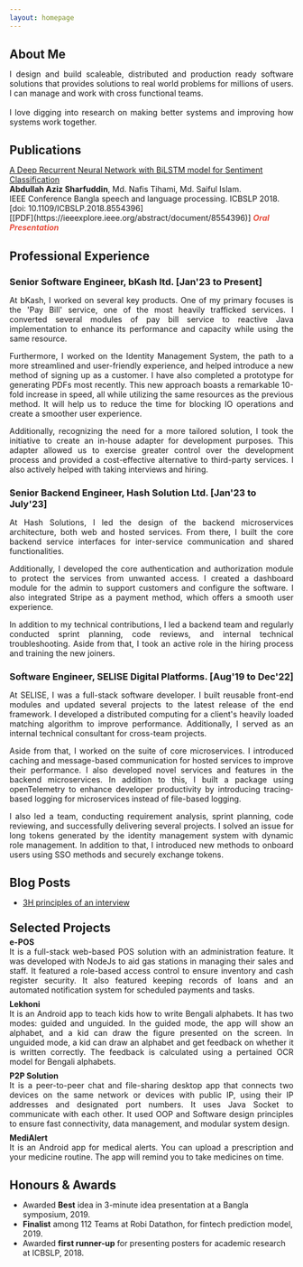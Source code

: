 ```yaml
---
layout: homepage
---
```

<h2 class="h2-color" style="margin-bottom:4px;"> About Me</h2>
<p class="par-color" style="text-align: justify">I design and build scaleable, distributed and production ready software solutions that provides solutions to real world problems for millions of users. I can manage and work with cross functional teams.
<br><br>
I love digging into research on making better systems and improving how systems work together.
 </p>

<!-- <h2 class="h2-color" style="margin-bottom:4px"> Research Interests </h2> -->

<!-- <ul>
  <li class="par-color">Software Engineering</li>
  <li class="par-color">Human Computer Interaction</li>
  <li class="par-color">High Performance Computing</li>
</ul> -->


<h2 class="h2-color" style="margin-bottom:4px"> Publications </h2>
<p style="margin-bottom:0px"><a href="https://ieeexplore.ieee.org/abstract/document/8554396"> A Deep Recurrent Neural Network with BiLSTM model for Sentiment Classification </a></p>
  <p class="par-color" style="margin : 0"><strong>Abdullah Aziz Sharfuddin</strong>, Md. Nafis Tihami, Md. Saiful Islam.
  <br>
  IEEE Conference Bangla speech and language processing. ICBSLP 2018.[doi: 10.1109/ICBSLP.2018.8554396]</p>
  [[PDF](https://ieeexplore.ieee.org/abstract/document/8554396)]  <strong><i style="color:#e74d3c">Oral Presentation</i></strong>



<h2 class="h2-color"  style="margin-bottom:4px">Professional Experience</h2>
<h3 class="h2-color" style="margin-bottom:4px">Senior Software Engineer, bKash ltd. [Jan'23 to Present]</h3>
<p class="par-color" style="margin-bottom:8px; text-align: justify;">At bKash, I worked on several key products. One of my primary focuses is the 'Pay Bill' service, one of the most heavily trafficked services. I converted several modules of pay bill service to reactive Java implementation to enhance its performance and capacity while using the same resource.</p>
<p class="par-color" style="margin-bottom:8px; text-align: justify;">
Furthermore, I worked on the Identity Management System, the path to a more streamlined and user-friendly experience, and helped introduce a new method of signing up as a customer. I have also completed a  prototype for generating PDFs most recently. This new approach boasts a remarkable 10-fold increase in speed, all while utilizing the same resources as the previous method. It will help us to reduce the time for blocking IO operations and create a smoother user experience.</p>
<p class="par-color" style="text-align: justify;">
Additionally, recognizing the need for a more tailored solution, I took the initiative to create an in-house adapter for development purposes. This adapter allowed us to exercise greater control over the development process and provided a cost-effective alternative to third-party services. I also actively helped with taking interviews and hiring.</p>



<h3 class="h2-color" style="margin-bottom:4px">Senior Backend Engineer, Hash Solution Ltd. [Jan'23 to July'23]</h3>
<p class="par-color" style="margin-bottom:8px; text-align: justify;">At Hash Solutions, I led the design of the backend microservices architecture, both web and hosted services. From there, I built the core backend service interfaces for inter-service communication and shared functionalities.</p>
<p class="par-color" style="margin-bottom:8px; text-align: justify;">
Additionally, I  developed the core authentication and authorization module to protect the services from unwanted access. I created a dashboard module for the admin to support customers and configure the software. I also integrated Stripe as a payment method, which offers a smooth user experience.</p>
<p class="par-color" style="text-align: justify;">
In addition to my technical contributions, I led a backend team and regularly conducted sprint planning, code reviews, and internal technical troubleshooting. Aside from that, I took an active role in the hiring process and training the new joiners.</p>




<h3 class="h2-color"  style="margin-bottom:4px;">Software Engineer, SELISE Digital Platforms. [Aug'19 to Dec'22]</h3> 
<p class="par-color" style="margin-bottom:8px; text-align: justify;">At SELISE, I was a full-stack software developer. I built reusable front-end modules and updated several projects to the latest release of the end framework. I developed a distributed computing for a client's heavily loaded matching algorithm to improve performance. Additionally, I served as an internal technical consultant for cross-team projects.</p>
<p class="par-color" style="margin-bottom:8px; text-align: justify;">
Aside from that, I worked on the suite of core microservices. I introduced caching and message-based communication for hosted services to improve their performance. I also developed novel services and features in the backend microservices. In addition to this, I built a package using openTelemetry to enhance developer productivity by introducing tracing-based logging for microservices instead of file-based logging.</p>
<p class="par-color" style="text-align: justify;">
I also led a team, conducting requirement analysis, sprint planning, code reviewing, and successfully delivering several projects. I solved an issue for long tokens generated by the identity management system with dynamic role management. In addition to that, I introduced new methods to onboard users using SSO methods and securely exchange tokens.</p>

<!-- ## News

- **[Feb 2020]** Our paper about incremental learning is accepted to [CVPR 2020](http://cvpr2020.thecvf.com/).
- **[Feb 2020]** We will host the [ACM Multimedia Asia 2020](https://mmasia2020.org/) conference in Singapore!
- **[Sep 2019]** Our paper about few-shot learning is accepted to [NeurIPS 2019](https://nips.cc/Conferences/2019).
- **[Mar 2019]** Our paper about few-shot learning is accepted to [CVPR 2019](http://cvpr2019.thecvf.com/). -->





<h2 class="h2-color" style="margin-bottom:4px">Blog Posts</h2>
<ul>
  <li class="par-color"><a href = "https://medium.com/@abdullahshakkhor/3h-principles-of-an-interview-c4dfd6ae42b">3H principles of an interview</a></li>

</ul>

<!-- <h2 class="h2-color">Selected Projects</h2> -->
<!-- Projects -->
<h2 class="h2-color" style="margin-top:24px; margin-bottom:4px">Selected Projects</h2>



<h4 class="h2-color" style="margin : 0">e-POS</h4>
<p class="par-color" style="margin-top: 0; margin-bottom:8px; text-align: justify;">It is a full-stack web-based POS solution with an administration feature. It was developed with NodeJs to aid gas stations in managing their sales and staff. It featured a role-based access control to ensure inventory and cash register security. It also featured keeping records of loans and an automated notification system for scheduled payments and tasks. </p>


<h4 class="h2-color" style="margin : 0">Lekhoni</h4>
<p class="par-color" style="margin-top: 0; text-align: justify; margin-bottom:8px;">It is an Android app to teach kids how to write Bengali alphabets. It has two modes: guided and unguided. In the guided mode, the app will show an alphabet, and a kid can draw the figure presented on the screen. In unguided mode, a kid can draw an alphabet and get feedback on whether it is written correctly. The feedback is calculated using a pertained OCR model for Bengali alphabets. </p>


<h4 class="h2-color" style="margin : 0">P2P Solution</h4>
<p class="par-color" style="margin-top: 0; text-align: justify; margin-bottom:8px;">It is a peer-to-peer chat and file-sharing desktop app that connects two devices on the same network or devices with public IP, using their IP addresses and designated port numbers. It uses Java Socket to communicate with each other. It used OOP and Software design principles to ensure fast connectivity, data management, and modular system design.</p>


<h4 class="h2-color" style="margin : 0">MediAlert</h4>
<p class="par-color" style="margin-top: 0; text-align: justify;">It is an Android app for medical alerts. You can upload a prescription and your medicine routine. The app will remind you to take medicines on time.</p>


<h2 class="h2-color" style="margin-bottom:4px">Honours & Awards</h2>
  <ul>
    <li class="par-color">Awarded <strong>Best</strong> idea in 3-minute idea presentation at a Bangla symposium, 2019.</li>
    <li class="par-color"><strong>Finalist</strong> among 112 Teams at Robi Datathon, for fintech prediction model, 2019.</li>
    <li class="par-color"> Awarded <strong>first runner-up</strong> for presenting posters for academic research at ICBSLP, 2018.</li>
  </ul>
<!-- ## Selected Talks

- **Learning to Self-Train for Semi-Supervised Few-Shot Classification**
  <br>
  NeurIPS Official Meetups
  <br>
  Beijing, China, December 2019 [[Slides](https://people.mpi-inf.mpg.de/~yaliu/files/learning-to-self-train-slides.pdf)]

- **Multi-Class Incremental Learning**
  <br>
  School of Computer Science and Engineering, Nanyang Technological University
  <br>
  Singapore, July 2019 [[Slides](https://people.mpi-inf.mpg.de/~yaliu/files/multi-class-incremental-learning.pdf)]

- **Meta-Transfer Learning for Few-Shot Learning**
  <br>
  School of Computing, National University of Singapore
  <br>
  Singapore, April 2019 [[Slides](https://people.mpi-inf.mpg.de/~yaliu/files/meta-transfer-learning-slides.pdf)]

## Services

- Co-organizer: [ACM MM Asia 2020](https://mmasia2020.org/).
- Conference Reviewers: [NeurIPS 2020](https://neurips.cc/Conferences/2020), and [CVPR 2020](http://cvpr2020.thecvf.com/).
- Journal Reviewers: [T-PAMI](https://ieeexplore.ieee.org/xpl/RecentIssue.jsp?punumber=34), and [IJCV](https://www.springer.com/journal/11263). -->


<!-- <h2 class="h2-color" style="margin-bottom:4px">Test Scores</h2>
<ul>
  <li class="par-color"><strong>GRE(312)</strong> Quant: 165 | Verbal: 147 | AWA: 3.5</li>
  <li class="par-color"><strong> IELTS(7.5)</strong>Listening: 8 | Reading: 8 | Speaking: 7 | Writing: 7</li>
</ul> -->


